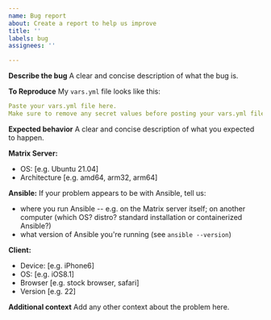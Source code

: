 ```yaml
---
name: Bug report
about: Create a report to help us improve
title: ''
labels: bug
assignees: ''

---
```


**Describe the bug**
A clear and concise description of what the bug is.

<!--
NOTE: This Ansible playbook installs tens of separate services. If you're having a problem with a specific service, it is likely that the problem is not with our deployment method, but with the service itself. You may wish to report that problem at the source, upstream, and not to us
-->

**To Reproduce**
My `vars.yml` file looks like this:

```yaml
Paste your vars.yml file here.
Make sure to remove any secret values before posting your vars.yml file publicly.
```

<!-- Below this line, tell us what you're doing to reproduce the problem. -->


**Expected behavior**
A clear and concise description of what you expected to happen.

**Matrix Server:**
 - OS: [e.g. Ubuntu 21.04]
 - Architecture [e.g. amd64, arm32, arm64]

**Ansible:**
If your problem appears to be with Ansible, tell us:
- where you run Ansible -- e.g. on the Matrix server itself; on another computer (which OS? distro? standard installation or containerized Ansible?)
- what version of Ansible you're running (see `ansible --version`)

<!--
The above is only applicable if you're hitting a problem with Ansible itself.
We don't need this information in most cases. Delete this section if not applicable.
-->

**Client:**
 - Device: [e.g. iPhone6]
 - OS: [e.g. iOS8.1]
 - Browser [e.g. stock browser, safari]
 - Version [e.g. 22]

<!--
The above is only applicable if you're hitting a problem with a specific device, but not with others.
We don't need this information in most cases. Delete this section if not applicable.
-->

**Additional context**
Add any other context about the problem here.
